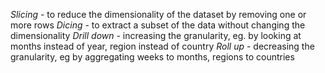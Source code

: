 *Slicing* - to reduce the dimensionality of the dataset by removing one or more rows
*Dicing* - to extract a subset of the data without changing the dimensionality
*Drill down* - increasing the granularity, eg. by looking at months instead of year, region instead of country
*Roll up* - decreasing the granularity, eg by aggregating weeks to months, regions to countries
